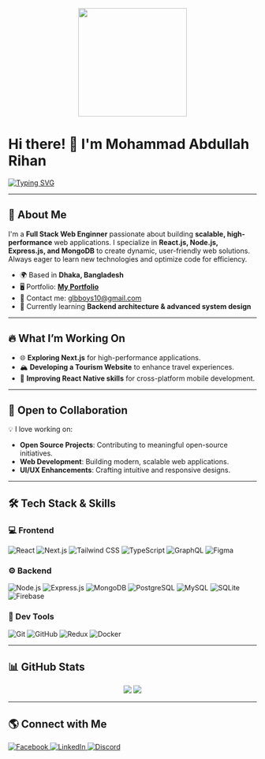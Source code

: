 <div align="center">
  <img height="220" src="https://i.ibb.co.com/qybK3ZB/1732293405557.jpg" />
</div>

# Hi there! 👋 I'm Mohammad Abdullah Rihan

[![Typing SVG](https://readme-typing-svg.demolab.com?font=Fira+Code&weight=500&size=22&duration=6000&pause=1000&color=FFFFFF&random=true&width=500&lines=Full-Stack+Web+Engineer)](https://git.io/typing-svg)

---

## 🚀 About Me

I'm a **Full Stack Web Enginner** passionate about building **scalable, high-performance** web applications. I specialize in **React.js, Node.js, Express.js, and MongoDB** to create dynamic, user-friendly web solutions. Always eager to learn new technologies and optimize code for efficiency.

- 🌍 Based in **Dhaka, Bangladesh**
- 🖥️ Portfolio: [**My Portfolio**](http://abdullahrihanportfolio.netlify.app/)
- 📩 Contact me: [glbboys10@gmail.com](mailto:glbboys10@gmail.com)
- 🧠 Currently learning **Backend architecture & advanced system design**

---

## 🔥 What I’m Working On

- 🌐 **Exploring Next.js** for high-performance applications.
- 🏔 **Developing a Tourism Website** to enhance travel experiences.
- 📱 **Improving React Native skills** for cross-platform mobile development.

---

## 🤝 Open to Collaboration

💡 I love working on:
- **Open Source Projects**: Contributing to meaningful open-source initiatives.
- **Web Development**: Building modern, scalable web applications.
- **UI/UX Enhancements**: Crafting intuitive and responsive designs.

---

## 🛠 Tech Stack & Skills

### **💻 Frontend**
![React](https://skillicons.dev/icons?i=react)
![Next.js](https://skillicons.dev/icons?i=nextjs)
![Tailwind CSS](https://skillicons.dev/icons?i=tailwind)
![TypeScript](https://skillicons.dev/icons?i=ts)
![GraphQL](https://skillicons.dev/icons?i=graphql)
![Figma](https://skillicons.dev/icons?i=figma)

### **⚙️ Backend**
![Node.js](https://skillicons.dev/icons?i=nodejs)
![Express.js](https://skillicons.dev/icons?i=express)
![MongoDB](https://skillicons.dev/icons?i=mongodb)
![PostgreSQL](https://skillicons.dev/icons?i=postgresql)
![MySQL](https://skillicons.dev/icons?i=mysql)
![SQLite](https://skillicons.dev/icons?i=sqlite)
![Firebase](https://skillicons.dev/icons?i=firebase)

### **🔧 Dev Tools**
![Git](https://skillicons.dev/icons?i=git)
![GitHub](https://skillicons.dev/icons?i=github)
![Redux](https://skillicons.dev/icons?i=redux)
![Docker](https://skillicons.dev/icons?i=docker)

---

## 📊 GitHub Stats

<p align="center">
  <img src="https://nirzak-streak-stats.vercel.app/?user=mohammadabdullahrihan&theme=shadow_blue&hide_border=true" />
  <img src="https://github-readme-stats.vercel.app/api/top-langs/?username=mohammadabdullahrihan&theme=shadow_blue&hide_border=true&include_all_commits=true&count_private=true&layout=compact" />
</p>

---

## 🌎 Connect with Me

<p align="left">
  <a href="https://www.facebook.com/Alabdullahrihan" target="_blank">
    <img src="https://img.shields.io/badge/Facebook-1877F2?style=for-the-badge&logo=facebook&logoColor=white" alt="Facebook" />
  </a>
  <a href="https://www.linkedin.com/in/alabdullahrihan" target="_blank">
    <img src="https://img.shields.io/badge/LinkedIn-0077B5?style=for-the-badge&logo=linkedin&logoColor=white" alt="LinkedIn" />
  </a>
  <a href="https://discordapp.com/users/alabdullahrihan" target="_blank">
    <img src="https://img.shields.io/badge/Discord-7289DA?style=for-the-badge&logo=discord&logoColor=white" alt="Discord" />
  </a>
</p>
